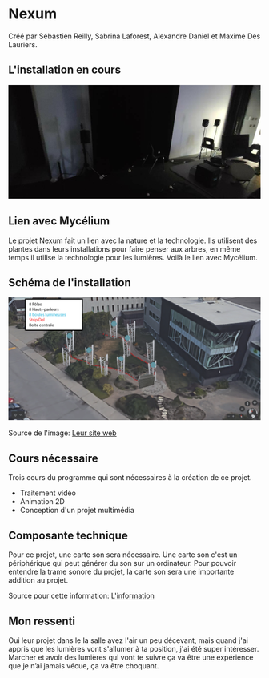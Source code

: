 # Nexum
Créé par Sébastien Reilly, Sabrina Laforest, Alexandre Daniel et Maxime Des Lauriers.

## L'installation en cours
![Photo de l'installation en cours](medias/oeuvre_nexum.jpg)

## Lien avec Mycélium
Le projet Nexum fait un lien avec la nature et la technologie. Ils utilisent des plantes dans leurs installations pour faire penser aux arbres, en même temps il utilise la technologie pour les lumières. Voilà le lien avec Mycélium.
## Schéma de l'installation
![Photo de l'installation en cours](medias/shema_installation.png)

Source de l'image: [Leur site web](https://tim-montmorency.com/2023/projets/Nexum/docs/web/preproduction.html)

## Cours nécessaire
Trois cours du programme qui sont nécessaires à la création de ce projet.
* Traitement vidéo
* Animation 2D
* Conception d'un projet multimédia
## Composante technique
Pour ce projet, une carte son sera nécessaire. Une carte son c'est un périphérique qui peut générer du son sur un ordinateur. Pour pouvoir entendre la trame sonore du projet, la carte son sera une importante addition au projet.

Source pour cette information: [L'information](https://www.futura-sciences.com/tech/definitions/informatique-carte-son-18393/)

## Mon ressenti 
Oui leur projet dans le la salle avez l'air un peu décevant, mais quand j'ai appris que les lumières vont s'allumer à ta position, j'ai été super intéresser. Marcher et avoir des lumières qui vont te suivre ça va être une expérience que je n’ai jamais vécue, ça va être choquant.




